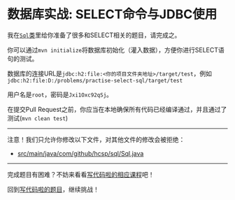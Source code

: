 # 数据库实战: SELECT命令与JDBC使用

我在[`Sql`类](https://github.com/hcsp/practise-select-sql/blob/master/src/main/java/com/github/hcsp/sql/Sql.java)里给你准备了很多和SELECT相关的题目，请完成之。

你可以通过`mvn initialize`将数据库初始化（灌入数据），方便你进行SELECT语句的测试。

数据库的连接URL是`jdbc:h2:file:<你的项目文件夹地址>/target/test`，例如`jdbc:h2:file:D:/problems/practise-select-sql/target/test`

用户名是`root`，密码是`Jxi1Oxc92qSj`。

在提交Pull Request之前，你应当在本地确保所有代码已经编译通过，并且通过了测试(`mvn clean test`)

-----
注意！我们只允许你修改以下文件，对其他文件的修改会被拒绝：
- [src/main/java/com/github/hcsp/sql/Sql.java](https://github.com/hcsp/practise-select-sql/blob/master/src/main/java/com/github/hcsp/sql/Sql.java)
-----


完成题目有困难？不妨来看看[写代码啦的相应课程](https://xiedaimala.com/tasks/b3e0c817-65fc-4260-b745-832faabc822d)吧！

回到[写代码啦的题目](https://xiedaimala.com/tasks/b3e0c817-65fc-4260-b745-832faabc822d/quizzes/6774d08f-1767-4e7f-868b-4087e033dddd)，继续挑战！ 
